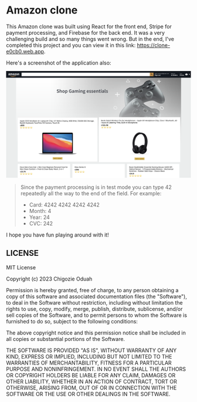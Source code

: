 # Amazon clone

This Amazon clone was built using React for the front end, Stripe for payment processing, and Firebase for the back end. It was a very challenging build and so many things went wrong. But in the end, I've completed this project and you can view it in this link: https://clone-e0cb0.web.app.

Here's a screenshot of the application also:

![App screenshot](./screenshot.png)

> Since the payment processing is in test mode you can type 42 repeatedly all the way to the end of the field.
> For example:
>
> - Card: 4242 4242 4242 4242
> - Month: 4
> - Year: 24
> - CVC: 242

I hope you have fun playing around with it!

## LICENSE

MIT License

Copyright (c) 2023 Chigozie Oduah

Permission is hereby granted, free of charge, to any person obtaining a copy
of this software and associated documentation files (the "Software"), to deal
in the Software without restriction, including without limitation the rights
to use, copy, modify, merge, publish, distribute, sublicense, and/or sell
copies of the Software, and to permit persons to whom the Software is
furnished to do so, subject to the following conditions:

The above copyright notice and this permission notice shall be included in all
copies or substantial portions of the Software.

THE SOFTWARE IS PROVIDED "AS IS", WITHOUT WARRANTY OF ANY KIND, EXPRESS OR
IMPLIED, INCLUDING BUT NOT LIMITED TO THE WARRANTIES OF MERCHANTABILITY,
FITNESS FOR A PARTICULAR PURPOSE AND NONINFRINGEMENT. IN NO EVENT SHALL THE
AUTHORS OR COPYRIGHT HOLDERS BE LIABLE FOR ANY CLAIM, DAMAGES OR OTHER
LIABILITY, WHETHER IN AN ACTION OF CONTRACT, TORT OR OTHERWISE, ARISING FROM,
OUT OF OR IN CONNECTION WITH THE SOFTWARE OR THE USE OR OTHER DEALINGS IN THE
SOFTWARE.
